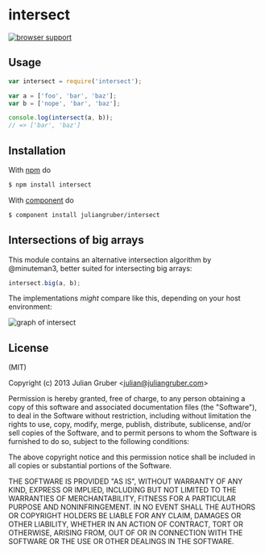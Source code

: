 
# intersect

[![browser support](https://ci.testling.com/juliangruber/intersect.png)](https://ci.testling.com/juliangruber/intersect)

## Usage

```js
var intersect = require('intersect');

var a = ['foo', 'bar', 'baz'];
var b = ['nope', 'bar', 'baz'];

console.log(intersect(a, b));
// => ['bar', 'baz']
```

## Installation

With [npm](http://npmjs.org) do

```bash
$ npm install intersect
```

With [component](https://github.com/component/component) do

```bash
$ component install juliangruber/intersect
```

## Intersections of big arrays

This module contains an alternative intersection algorithm by @minuteman3, better suited for intersecting big arrays:

```js
intersect.big(a, b);
```

The implementations *might* compare like this, depending on your host environment:

![graph of intersect](http://minuteman3.github.io/minuteman3/graph.svg)

## License

(MIT)

Copyright (c) 2013 Julian Gruber &lt;julian@juliangruber.com&gt;

Permission is hereby granted, free of charge, to any person obtaining a copy of
this software and associated documentation files (the "Software"), to deal in
the Software without restriction, including without limitation the rights to
use, copy, modify, merge, publish, distribute, sublicense, and/or sell copies
of the Software, and to permit persons to whom the Software is furnished to do
so, subject to the following conditions:

The above copyright notice and this permission notice shall be included in all
copies or substantial portions of the Software.

THE SOFTWARE IS PROVIDED "AS IS", WITHOUT WARRANTY OF ANY KIND, EXPRESS OR
IMPLIED, INCLUDING BUT NOT LIMITED TO THE WARRANTIES OF MERCHANTABILITY,
FITNESS FOR A PARTICULAR PURPOSE AND NONINFRINGEMENT. IN NO EVENT SHALL THE
AUTHORS OR COPYRIGHT HOLDERS BE LIABLE FOR ANY CLAIM, DAMAGES OR OTHER
LIABILITY, WHETHER IN AN ACTION OF CONTRACT, TORT OR OTHERWISE, ARISING FROM,
OUT OF OR IN CONNECTION WITH THE SOFTWARE OR THE USE OR OTHER DEALINGS IN THE
SOFTWARE.

